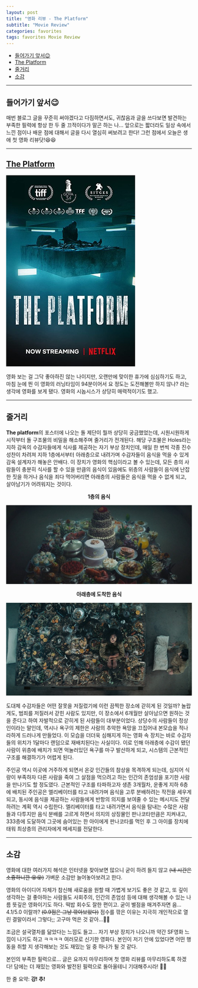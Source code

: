 ```yaml
---
layout: post
title: "영화 리뷰 - The Platform"
subtitle: "Movie Review"
categories: favorites
tags: favorites Movie Review
---
```


<!-- @import "[TOC]" {cmd="toc" depthFrom=1 depthTo=6 orderedList=false} -->

<!-- code_chunk_output -->

- [들어가기 앞서😉](#들어가기-앞서)
- [The Platform](#the-platformhttpsplaygooglecomstoremoviesdetailsidz5nxcz6qn4op)
- [줄거리](#줄거리)
- [소감](#소감)

<!-- /code_chunk_output -->

---

## 들어가기 앞서😉

매번 블로그 글을 꾸준히 써야겠다고 다짐하면서도, 귀찮음과 글을 쓰다보면 발견하는 부족한 필력에 항상 한 두 줄 끄적이다가 말곤 하는 나...
앞으로는 짧더라도 일상 속에서 느낀 점이나 배운 점에 대해서 글을 다시 열심히 써보려고 한다! 그런 점에서 오늘은 생애 첫 영화 리뷰닷!😆😆

---

## [The Platform](https://play.google.com/store/movies/details?id=z5NXCZ6qn4o.P)

![The Platform](https://raw.githubusercontent.com/Cho-Geonwoo/Cho-Geonwoo.github.io/master/assets/img/favorites/The_Platform.jpg)

영화 보는 걸 그닥 좋아하진 않는 나이지만, 오랜만에 맞이한 휴가에 심심하기도 하고, 마침 눈에 띈 이 영화의 러닝타임이 94분이어서 요 정도는 도전해볼만 하지 않나? 라는 생각에 영화를 보게 됐다. 영화의 시놉시스가 상당히 매력적이기도 했고.

---

## 줄거리

**The platform**의 포스터에 나오는 돌 제단이 뭘까 상당히 궁금했었는데, 시원시원하게 시작부터 돌 구조물의 비밀을 해소해주며 줄거리가 전개된다. 해당 구조물은 Holes라는 지하 감옥의 수감자들에게 식사를 제공하는 자기 부상 장치인데, 매일 한 번씩 각종 진수성찬이 차려져 지하 1층에서부터 아래층으로 내려가며 수감자들이 음식을 먹을 수 있게 감옥 설계자가 해놓은 안배다. 이 장치가 영화의 핵심이라고 볼 수 있는데, 모든 층의 사람들이 충분히 식사를 할 수 있을 만큼의 음식이 있음에도 위층의 사람들이 음식에 난잡한 짓을 하거나 음식을 죄다 먹어버리면 아래층의 사람들은 음식을 먹을 수 없게 되고, 살아남기가 어려워지는 것이다.

<center style="font-weight: bold">1층의 음식</center>

![1층의 음식](https://raw.githubusercontent.com/Cho-Geonwoo/Cho-Geonwoo.github.io/master/assets/img/favorites/The_Platform_2.jpg)

<center style="font-weight: bold">아래층에 도착한 음식</center>

![아래층의 음식](https://raw.githubusercontent.com/Cho-Geonwoo/Cho-Geonwoo.github.io/master/assets/img/favorites/The_Platform_3.jpg)

도대체 수감자들은 어떤 잘못을 저질렀기에 이런 끔찍한 장소에 갇히게 된 것일까? 놀랍게도, 범죄를 저질러서 갇힌 사람도 있지만, 이 장소에서 6개월만 살아남으면 원하는 것을 준다고 하여 자발적으로 갇히게 된 사람들이 대부분이었다. 상당수의 사람들이 정상인이라는 말인데, 역시나 욕구의 제한은 사람의 추악한 욕망을 끄집어내 본모습을 적나라하게 드러나게 만들었다. 이 모습을 더더욱 심해지게 하는 영화 속 장치는 바로 수감자들의 위치가 1달마다 랜덤으로 재배치된다는 사실이다. 이로 인해 아래층에 수감이 됐던 사람이 위층에 배치가 되면 억눌러있던 욕구를 마구 발산하게 되고, 시스템의 근본적인 구조를 해결하기가 어렵게 된다.

주인공 역시 이곳에 거주하게 되면서 온갖 인간들의 참상을 목격하게 되는데, 심지어 식량이 부족하자 다른 사람을 죽여 그 살점을 먹으려고 하는 인간의 존엄성을 포기한 사람을 만나기도 할 정도였다. 근본적인 구조를 타파하고자 생존 3개월차, 운좋게 지하 6층에 배치된 주인공은 엘리베이터를 타고 내려가며 음식을 고루 분배하려는 작전을 세우게 되고, 동시에 음식을 제공하는 사람들에게 반항의 의지를 보여줄 수 있는 메시지도 전달하려는 계획 역시 수립한다. 엘리베이터를 타고 내려가면서 음식을 탐내는 수많은 사람들과 다투지만 음식 분배를 고르게 하면서 의지의 상징물인 판나코타만큼은 지켜내고, 333층에 도달하여 그곳에 숨어있는 한 아이에게 판나코타를 먹인 후 그 아이를 장치에 태워 최상층의 관리자에게 메세지를 전달한다.

---

## 소감

영화에 대한 여러가지 해석은 인터넷을 찾아보면 많으니 굳이 하려 들지 않고 ~~(내 시간은 소즁하니깐 😝😝)~~ 가벼운 소감만 늘어놓아보려고 한다.

영화의 아이디어 자체가 참신해 새로움을 원할 때 가볍게 보기도 좋은 것 같고, 또 깊이 생각하는 걸 좋아하는 사람들도 사회주의, 인간의 존엄성 등에 대해 생각해볼 수 있는 나름 뜻깊은 영화이기도 하다. 떡밥 회수도 잘한 편이고. 굳이 별점을 매겨주자면 음... 4.1/5.0 이랄까? ~~(0.9점은 그냥 깎아보았다)~~ 점수를 깎은 이유는 지극히 개인적으로 열린 결말이라서 그렇다;; 고구마 먹은 것 같아...🍠🍠

조금은 설국열차를 닮았다는 느낌도 들고... 자기 부상 장치가 나오니까 약간 SF영화 느낌이 나기도 하고 ㅋㅋㅋㅋ 여러모로 신기한 영화다. 본인이 저기 안에 있었다면 어떤 행동을 취할 지 생각해보는 것도 재밌는 일 중 하나가 될 것 같다.

본인의 부족한 필력으로... 글은 요까지 마무리하며 첫 영화 리뷰를 마무리하도록 하겠다! 담에는 더 재밌는 영화와 발전된 필력으로 돌아올테니 기대해주시라! 🥰🥰

한 줄 요약: **강! 추!**
